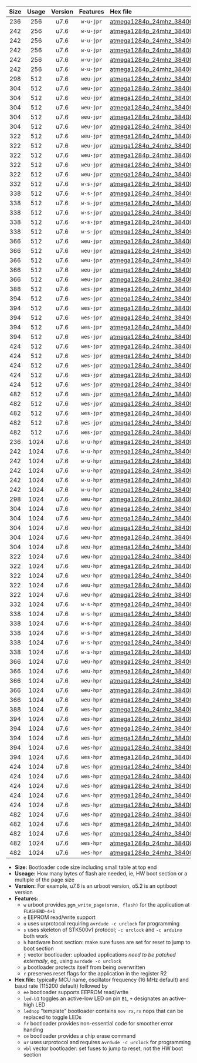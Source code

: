|Size|Usage|Version|Features|Hex file|
|:-:|:-:|:-:|:-:|:--|
|236|256|u7.6|`w-u-jpr`|[atmega1284p_24mhz_38400bps_ur_vbl.hex](https://raw.githubusercontent.com/stefanrueger/urboot/main/atmega1284p_24mhz_38400bps_ur_vbl.hex)|
|242|256|u7.6|`w-u-jpr`|[atmega1284p_24mhz_38400bps_led+b5_ur_vbl.hex](https://raw.githubusercontent.com/stefanrueger/urboot/main/atmega1284p_24mhz_38400bps_led+b5_ur_vbl.hex)|
|242|256|u7.6|`w-u-jpr`|[atmega1284p_24mhz_38400bps_led+b7_ur_vbl.hex](https://raw.githubusercontent.com/stefanrueger/urboot/main/atmega1284p_24mhz_38400bps_led+b7_ur_vbl.hex)|
|242|256|u7.6|`w-u-jpr`|[atmega1284p_24mhz_38400bps_led+c7_ur_vbl.hex](https://raw.githubusercontent.com/stefanrueger/urboot/main/atmega1284p_24mhz_38400bps_led+c7_ur_vbl.hex)|
|242|256|u7.6|`w-u-jpr`|[atmega1284p_24mhz_38400bps_led+d7_ur_vbl.hex](https://raw.githubusercontent.com/stefanrueger/urboot/main/atmega1284p_24mhz_38400bps_led+d7_ur_vbl.hex)|
|242|256|u7.6|`w-u-jpr`|[atmega1284p_24mhz_38400bps_lednop_ur_vbl.hex](https://raw.githubusercontent.com/stefanrueger/urboot/main/atmega1284p_24mhz_38400bps_lednop_ur_vbl.hex)|
|298|512|u7.6|`weu-jpr`|[atmega1284p_24mhz_38400bps_ee_ur_vbl.hex](https://raw.githubusercontent.com/stefanrueger/urboot/main/atmega1284p_24mhz_38400bps_ee_ur_vbl.hex)|
|304|512|u7.6|`weu-jpr`|[atmega1284p_24mhz_38400bps_ee_led+b5_ur_vbl.hex](https://raw.githubusercontent.com/stefanrueger/urboot/main/atmega1284p_24mhz_38400bps_ee_led+b5_ur_vbl.hex)|
|304|512|u7.6|`weu-jpr`|[atmega1284p_24mhz_38400bps_ee_led+b7_ur_vbl.hex](https://raw.githubusercontent.com/stefanrueger/urboot/main/atmega1284p_24mhz_38400bps_ee_led+b7_ur_vbl.hex)|
|304|512|u7.6|`weu-jpr`|[atmega1284p_24mhz_38400bps_ee_led+c7_ur_vbl.hex](https://raw.githubusercontent.com/stefanrueger/urboot/main/atmega1284p_24mhz_38400bps_ee_led+c7_ur_vbl.hex)|
|304|512|u7.6|`weu-jpr`|[atmega1284p_24mhz_38400bps_ee_led+d7_ur_vbl.hex](https://raw.githubusercontent.com/stefanrueger/urboot/main/atmega1284p_24mhz_38400bps_ee_led+d7_ur_vbl.hex)|
|304|512|u7.6|`weu-jpr`|[atmega1284p_24mhz_38400bps_ee_lednop_ur_vbl.hex](https://raw.githubusercontent.com/stefanrueger/urboot/main/atmega1284p_24mhz_38400bps_ee_lednop_ur_vbl.hex)|
|322|512|u7.6|`weu-jpr`|[atmega1284p_24mhz_38400bps_ee_led+b5_fr_ur_vbl.hex](https://raw.githubusercontent.com/stefanrueger/urboot/main/atmega1284p_24mhz_38400bps_ee_led+b5_fr_ur_vbl.hex)|
|322|512|u7.6|`weu-jpr`|[atmega1284p_24mhz_38400bps_ee_led+b7_fr_ur_vbl.hex](https://raw.githubusercontent.com/stefanrueger/urboot/main/atmega1284p_24mhz_38400bps_ee_led+b7_fr_ur_vbl.hex)|
|322|512|u7.6|`weu-jpr`|[atmega1284p_24mhz_38400bps_ee_led+c7_fr_ur_vbl.hex](https://raw.githubusercontent.com/stefanrueger/urboot/main/atmega1284p_24mhz_38400bps_ee_led+c7_fr_ur_vbl.hex)|
|322|512|u7.6|`weu-jpr`|[atmega1284p_24mhz_38400bps_ee_led+d7_fr_ur_vbl.hex](https://raw.githubusercontent.com/stefanrueger/urboot/main/atmega1284p_24mhz_38400bps_ee_led+d7_fr_ur_vbl.hex)|
|322|512|u7.6|`weu-jpr`|[atmega1284p_24mhz_38400bps_ee_lednop_fr_ur_vbl.hex](https://raw.githubusercontent.com/stefanrueger/urboot/main/atmega1284p_24mhz_38400bps_ee_lednop_fr_ur_vbl.hex)|
|332|512|u7.6|`w-s-jpr`|[atmega1284p_24mhz_38400bps_vbl.hex](https://raw.githubusercontent.com/stefanrueger/urboot/main/atmega1284p_24mhz_38400bps_vbl.hex)|
|338|512|u7.6|`w-s-jpr`|[atmega1284p_24mhz_38400bps_led+b5_vbl.hex](https://raw.githubusercontent.com/stefanrueger/urboot/main/atmega1284p_24mhz_38400bps_led+b5_vbl.hex)|
|338|512|u7.6|`w-s-jpr`|[atmega1284p_24mhz_38400bps_led+b7_vbl.hex](https://raw.githubusercontent.com/stefanrueger/urboot/main/atmega1284p_24mhz_38400bps_led+b7_vbl.hex)|
|338|512|u7.6|`w-s-jpr`|[atmega1284p_24mhz_38400bps_led+c7_vbl.hex](https://raw.githubusercontent.com/stefanrueger/urboot/main/atmega1284p_24mhz_38400bps_led+c7_vbl.hex)|
|338|512|u7.6|`w-s-jpr`|[atmega1284p_24mhz_38400bps_led+d7_vbl.hex](https://raw.githubusercontent.com/stefanrueger/urboot/main/atmega1284p_24mhz_38400bps_led+d7_vbl.hex)|
|338|512|u7.6|`w-s-jpr`|[atmega1284p_24mhz_38400bps_lednop_vbl.hex](https://raw.githubusercontent.com/stefanrueger/urboot/main/atmega1284p_24mhz_38400bps_lednop_vbl.hex)|
|366|512|u7.6|`weu-jpr`|[atmega1284p_24mhz_38400bps_ee_led+b5_fr_ce_ur_vbl.hex](https://raw.githubusercontent.com/stefanrueger/urboot/main/atmega1284p_24mhz_38400bps_ee_led+b5_fr_ce_ur_vbl.hex)|
|366|512|u7.6|`weu-jpr`|[atmega1284p_24mhz_38400bps_ee_led+b7_fr_ce_ur_vbl.hex](https://raw.githubusercontent.com/stefanrueger/urboot/main/atmega1284p_24mhz_38400bps_ee_led+b7_fr_ce_ur_vbl.hex)|
|366|512|u7.6|`weu-jpr`|[atmega1284p_24mhz_38400bps_ee_led+c7_fr_ce_ur_vbl.hex](https://raw.githubusercontent.com/stefanrueger/urboot/main/atmega1284p_24mhz_38400bps_ee_led+c7_fr_ce_ur_vbl.hex)|
|366|512|u7.6|`weu-jpr`|[atmega1284p_24mhz_38400bps_ee_led+d7_fr_ce_ur_vbl.hex](https://raw.githubusercontent.com/stefanrueger/urboot/main/atmega1284p_24mhz_38400bps_ee_led+d7_fr_ce_ur_vbl.hex)|
|366|512|u7.6|`weu-jpr`|[atmega1284p_24mhz_38400bps_ee_lednop_fr_ce_ur_vbl.hex](https://raw.githubusercontent.com/stefanrueger/urboot/main/atmega1284p_24mhz_38400bps_ee_lednop_fr_ce_ur_vbl.hex)|
|388|512|u7.6|`wes-jpr`|[atmega1284p_24mhz_38400bps_ee_vbl.hex](https://raw.githubusercontent.com/stefanrueger/urboot/main/atmega1284p_24mhz_38400bps_ee_vbl.hex)|
|394|512|u7.6|`wes-jpr`|[atmega1284p_24mhz_38400bps_ee_led+b5_vbl.hex](https://raw.githubusercontent.com/stefanrueger/urboot/main/atmega1284p_24mhz_38400bps_ee_led+b5_vbl.hex)|
|394|512|u7.6|`wes-jpr`|[atmega1284p_24mhz_38400bps_ee_led+b7_vbl.hex](https://raw.githubusercontent.com/stefanrueger/urboot/main/atmega1284p_24mhz_38400bps_ee_led+b7_vbl.hex)|
|394|512|u7.6|`wes-jpr`|[atmega1284p_24mhz_38400bps_ee_led+c7_vbl.hex](https://raw.githubusercontent.com/stefanrueger/urboot/main/atmega1284p_24mhz_38400bps_ee_led+c7_vbl.hex)|
|394|512|u7.6|`wes-jpr`|[atmega1284p_24mhz_38400bps_ee_led+d7_vbl.hex](https://raw.githubusercontent.com/stefanrueger/urboot/main/atmega1284p_24mhz_38400bps_ee_led+d7_vbl.hex)|
|394|512|u7.6|`wes-jpr`|[atmega1284p_24mhz_38400bps_ee_lednop_vbl.hex](https://raw.githubusercontent.com/stefanrueger/urboot/main/atmega1284p_24mhz_38400bps_ee_lednop_vbl.hex)|
|424|512|u7.6|`wes-jpr`|[atmega1284p_24mhz_38400bps_ee_led+b5_fr_vbl.hex](https://raw.githubusercontent.com/stefanrueger/urboot/main/atmega1284p_24mhz_38400bps_ee_led+b5_fr_vbl.hex)|
|424|512|u7.6|`wes-jpr`|[atmega1284p_24mhz_38400bps_ee_led+b7_fr_vbl.hex](https://raw.githubusercontent.com/stefanrueger/urboot/main/atmega1284p_24mhz_38400bps_ee_led+b7_fr_vbl.hex)|
|424|512|u7.6|`wes-jpr`|[atmega1284p_24mhz_38400bps_ee_led+c7_fr_vbl.hex](https://raw.githubusercontent.com/stefanrueger/urboot/main/atmega1284p_24mhz_38400bps_ee_led+c7_fr_vbl.hex)|
|424|512|u7.6|`wes-jpr`|[atmega1284p_24mhz_38400bps_ee_led+d7_fr_vbl.hex](https://raw.githubusercontent.com/stefanrueger/urboot/main/atmega1284p_24mhz_38400bps_ee_led+d7_fr_vbl.hex)|
|424|512|u7.6|`wes-jpr`|[atmega1284p_24mhz_38400bps_ee_lednop_fr_vbl.hex](https://raw.githubusercontent.com/stefanrueger/urboot/main/atmega1284p_24mhz_38400bps_ee_lednop_fr_vbl.hex)|
|482|512|u7.6|`wes-jpr`|[atmega1284p_24mhz_38400bps_ee_led+b5_fr_ce_vbl.hex](https://raw.githubusercontent.com/stefanrueger/urboot/main/atmega1284p_24mhz_38400bps_ee_led+b5_fr_ce_vbl.hex)|
|482|512|u7.6|`wes-jpr`|[atmega1284p_24mhz_38400bps_ee_led+b7_fr_ce_vbl.hex](https://raw.githubusercontent.com/stefanrueger/urboot/main/atmega1284p_24mhz_38400bps_ee_led+b7_fr_ce_vbl.hex)|
|482|512|u7.6|`wes-jpr`|[atmega1284p_24mhz_38400bps_ee_led+c7_fr_ce_vbl.hex](https://raw.githubusercontent.com/stefanrueger/urboot/main/atmega1284p_24mhz_38400bps_ee_led+c7_fr_ce_vbl.hex)|
|482|512|u7.6|`wes-jpr`|[atmega1284p_24mhz_38400bps_ee_led+d7_fr_ce_vbl.hex](https://raw.githubusercontent.com/stefanrueger/urboot/main/atmega1284p_24mhz_38400bps_ee_led+d7_fr_ce_vbl.hex)|
|482|512|u7.6|`wes-jpr`|[atmega1284p_24mhz_38400bps_ee_lednop_fr_ce_vbl.hex](https://raw.githubusercontent.com/stefanrueger/urboot/main/atmega1284p_24mhz_38400bps_ee_lednop_fr_ce_vbl.hex)|
|236|1024|u7.6|`w-u-hpr`|[atmega1284p_24mhz_38400bps_ur.hex](https://raw.githubusercontent.com/stefanrueger/urboot/main/atmega1284p_24mhz_38400bps_ur.hex)|
|242|1024|u7.6|`w-u-hpr`|[atmega1284p_24mhz_38400bps_led+b5_ur.hex](https://raw.githubusercontent.com/stefanrueger/urboot/main/atmega1284p_24mhz_38400bps_led+b5_ur.hex)|
|242|1024|u7.6|`w-u-hpr`|[atmega1284p_24mhz_38400bps_led+b7_ur.hex](https://raw.githubusercontent.com/stefanrueger/urboot/main/atmega1284p_24mhz_38400bps_led+b7_ur.hex)|
|242|1024|u7.6|`w-u-hpr`|[atmega1284p_24mhz_38400bps_led+c7_ur.hex](https://raw.githubusercontent.com/stefanrueger/urboot/main/atmega1284p_24mhz_38400bps_led+c7_ur.hex)|
|242|1024|u7.6|`w-u-hpr`|[atmega1284p_24mhz_38400bps_led+d7_ur.hex](https://raw.githubusercontent.com/stefanrueger/urboot/main/atmega1284p_24mhz_38400bps_led+d7_ur.hex)|
|242|1024|u7.6|`w-u-hpr`|[atmega1284p_24mhz_38400bps_lednop_ur.hex](https://raw.githubusercontent.com/stefanrueger/urboot/main/atmega1284p_24mhz_38400bps_lednop_ur.hex)|
|298|1024|u7.6|`weu-hpr`|[atmega1284p_24mhz_38400bps_ee_ur.hex](https://raw.githubusercontent.com/stefanrueger/urboot/main/atmega1284p_24mhz_38400bps_ee_ur.hex)|
|304|1024|u7.6|`weu-hpr`|[atmega1284p_24mhz_38400bps_ee_led+b5_ur.hex](https://raw.githubusercontent.com/stefanrueger/urboot/main/atmega1284p_24mhz_38400bps_ee_led+b5_ur.hex)|
|304|1024|u7.6|`weu-hpr`|[atmega1284p_24mhz_38400bps_ee_led+b7_ur.hex](https://raw.githubusercontent.com/stefanrueger/urboot/main/atmega1284p_24mhz_38400bps_ee_led+b7_ur.hex)|
|304|1024|u7.6|`weu-hpr`|[atmega1284p_24mhz_38400bps_ee_led+c7_ur.hex](https://raw.githubusercontent.com/stefanrueger/urboot/main/atmega1284p_24mhz_38400bps_ee_led+c7_ur.hex)|
|304|1024|u7.6|`weu-hpr`|[atmega1284p_24mhz_38400bps_ee_led+d7_ur.hex](https://raw.githubusercontent.com/stefanrueger/urboot/main/atmega1284p_24mhz_38400bps_ee_led+d7_ur.hex)|
|304|1024|u7.6|`weu-hpr`|[atmega1284p_24mhz_38400bps_ee_lednop_ur.hex](https://raw.githubusercontent.com/stefanrueger/urboot/main/atmega1284p_24mhz_38400bps_ee_lednop_ur.hex)|
|322|1024|u7.6|`weu-hpr`|[atmega1284p_24mhz_38400bps_ee_led+b5_fr_ur.hex](https://raw.githubusercontent.com/stefanrueger/urboot/main/atmega1284p_24mhz_38400bps_ee_led+b5_fr_ur.hex)|
|322|1024|u7.6|`weu-hpr`|[atmega1284p_24mhz_38400bps_ee_led+b7_fr_ur.hex](https://raw.githubusercontent.com/stefanrueger/urboot/main/atmega1284p_24mhz_38400bps_ee_led+b7_fr_ur.hex)|
|322|1024|u7.6|`weu-hpr`|[atmega1284p_24mhz_38400bps_ee_led+c7_fr_ur.hex](https://raw.githubusercontent.com/stefanrueger/urboot/main/atmega1284p_24mhz_38400bps_ee_led+c7_fr_ur.hex)|
|322|1024|u7.6|`weu-hpr`|[atmega1284p_24mhz_38400bps_ee_led+d7_fr_ur.hex](https://raw.githubusercontent.com/stefanrueger/urboot/main/atmega1284p_24mhz_38400bps_ee_led+d7_fr_ur.hex)|
|322|1024|u7.6|`weu-hpr`|[atmega1284p_24mhz_38400bps_ee_lednop_fr_ur.hex](https://raw.githubusercontent.com/stefanrueger/urboot/main/atmega1284p_24mhz_38400bps_ee_lednop_fr_ur.hex)|
|332|1024|u7.6|`w-s-hpr`|[atmega1284p_24mhz_38400bps.hex](https://raw.githubusercontent.com/stefanrueger/urboot/main/atmega1284p_24mhz_38400bps.hex)|
|338|1024|u7.6|`w-s-hpr`|[atmega1284p_24mhz_38400bps_led+b5.hex](https://raw.githubusercontent.com/stefanrueger/urboot/main/atmega1284p_24mhz_38400bps_led+b5.hex)|
|338|1024|u7.6|`w-s-hpr`|[atmega1284p_24mhz_38400bps_led+b7.hex](https://raw.githubusercontent.com/stefanrueger/urboot/main/atmega1284p_24mhz_38400bps_led+b7.hex)|
|338|1024|u7.6|`w-s-hpr`|[atmega1284p_24mhz_38400bps_led+c7.hex](https://raw.githubusercontent.com/stefanrueger/urboot/main/atmega1284p_24mhz_38400bps_led+c7.hex)|
|338|1024|u7.6|`w-s-hpr`|[atmega1284p_24mhz_38400bps_led+d7.hex](https://raw.githubusercontent.com/stefanrueger/urboot/main/atmega1284p_24mhz_38400bps_led+d7.hex)|
|338|1024|u7.6|`w-s-hpr`|[atmega1284p_24mhz_38400bps_lednop.hex](https://raw.githubusercontent.com/stefanrueger/urboot/main/atmega1284p_24mhz_38400bps_lednop.hex)|
|366|1024|u7.6|`weu-hpr`|[atmega1284p_24mhz_38400bps_ee_led+b5_fr_ce_ur.hex](https://raw.githubusercontent.com/stefanrueger/urboot/main/atmega1284p_24mhz_38400bps_ee_led+b5_fr_ce_ur.hex)|
|366|1024|u7.6|`weu-hpr`|[atmega1284p_24mhz_38400bps_ee_led+b7_fr_ce_ur.hex](https://raw.githubusercontent.com/stefanrueger/urboot/main/atmega1284p_24mhz_38400bps_ee_led+b7_fr_ce_ur.hex)|
|366|1024|u7.6|`weu-hpr`|[atmega1284p_24mhz_38400bps_ee_led+c7_fr_ce_ur.hex](https://raw.githubusercontent.com/stefanrueger/urboot/main/atmega1284p_24mhz_38400bps_ee_led+c7_fr_ce_ur.hex)|
|366|1024|u7.6|`weu-hpr`|[atmega1284p_24mhz_38400bps_ee_led+d7_fr_ce_ur.hex](https://raw.githubusercontent.com/stefanrueger/urboot/main/atmega1284p_24mhz_38400bps_ee_led+d7_fr_ce_ur.hex)|
|366|1024|u7.6|`weu-hpr`|[atmega1284p_24mhz_38400bps_ee_lednop_fr_ce_ur.hex](https://raw.githubusercontent.com/stefanrueger/urboot/main/atmega1284p_24mhz_38400bps_ee_lednop_fr_ce_ur.hex)|
|388|1024|u7.6|`wes-hpr`|[atmega1284p_24mhz_38400bps_ee.hex](https://raw.githubusercontent.com/stefanrueger/urboot/main/atmega1284p_24mhz_38400bps_ee.hex)|
|394|1024|u7.6|`wes-hpr`|[atmega1284p_24mhz_38400bps_ee_led+b5.hex](https://raw.githubusercontent.com/stefanrueger/urboot/main/atmega1284p_24mhz_38400bps_ee_led+b5.hex)|
|394|1024|u7.6|`wes-hpr`|[atmega1284p_24mhz_38400bps_ee_led+b7.hex](https://raw.githubusercontent.com/stefanrueger/urboot/main/atmega1284p_24mhz_38400bps_ee_led+b7.hex)|
|394|1024|u7.6|`wes-hpr`|[atmega1284p_24mhz_38400bps_ee_led+c7.hex](https://raw.githubusercontent.com/stefanrueger/urboot/main/atmega1284p_24mhz_38400bps_ee_led+c7.hex)|
|394|1024|u7.6|`wes-hpr`|[atmega1284p_24mhz_38400bps_ee_led+d7.hex](https://raw.githubusercontent.com/stefanrueger/urboot/main/atmega1284p_24mhz_38400bps_ee_led+d7.hex)|
|394|1024|u7.6|`wes-hpr`|[atmega1284p_24mhz_38400bps_ee_lednop.hex](https://raw.githubusercontent.com/stefanrueger/urboot/main/atmega1284p_24mhz_38400bps_ee_lednop.hex)|
|424|1024|u7.6|`wes-hpr`|[atmega1284p_24mhz_38400bps_ee_led+b5_fr.hex](https://raw.githubusercontent.com/stefanrueger/urboot/main/atmega1284p_24mhz_38400bps_ee_led+b5_fr.hex)|
|424|1024|u7.6|`wes-hpr`|[atmega1284p_24mhz_38400bps_ee_led+b7_fr.hex](https://raw.githubusercontent.com/stefanrueger/urboot/main/atmega1284p_24mhz_38400bps_ee_led+b7_fr.hex)|
|424|1024|u7.6|`wes-hpr`|[atmega1284p_24mhz_38400bps_ee_led+c7_fr.hex](https://raw.githubusercontent.com/stefanrueger/urboot/main/atmega1284p_24mhz_38400bps_ee_led+c7_fr.hex)|
|424|1024|u7.6|`wes-hpr`|[atmega1284p_24mhz_38400bps_ee_led+d7_fr.hex](https://raw.githubusercontent.com/stefanrueger/urboot/main/atmega1284p_24mhz_38400bps_ee_led+d7_fr.hex)|
|424|1024|u7.6|`wes-hpr`|[atmega1284p_24mhz_38400bps_ee_lednop_fr.hex](https://raw.githubusercontent.com/stefanrueger/urboot/main/atmega1284p_24mhz_38400bps_ee_lednop_fr.hex)|
|482|1024|u7.6|`wes-hpr`|[atmega1284p_24mhz_38400bps_ee_led+b5_fr_ce.hex](https://raw.githubusercontent.com/stefanrueger/urboot/main/atmega1284p_24mhz_38400bps_ee_led+b5_fr_ce.hex)|
|482|1024|u7.6|`wes-hpr`|[atmega1284p_24mhz_38400bps_ee_led+b7_fr_ce.hex](https://raw.githubusercontent.com/stefanrueger/urboot/main/atmega1284p_24mhz_38400bps_ee_led+b7_fr_ce.hex)|
|482|1024|u7.6|`wes-hpr`|[atmega1284p_24mhz_38400bps_ee_led+c7_fr_ce.hex](https://raw.githubusercontent.com/stefanrueger/urboot/main/atmega1284p_24mhz_38400bps_ee_led+c7_fr_ce.hex)|
|482|1024|u7.6|`wes-hpr`|[atmega1284p_24mhz_38400bps_ee_led+d7_fr_ce.hex](https://raw.githubusercontent.com/stefanrueger/urboot/main/atmega1284p_24mhz_38400bps_ee_led+d7_fr_ce.hex)|
|482|1024|u7.6|`wes-hpr`|[atmega1284p_24mhz_38400bps_ee_lednop_fr_ce.hex](https://raw.githubusercontent.com/stefanrueger/urboot/main/atmega1284p_24mhz_38400bps_ee_lednop_fr_ce.hex)|

- **Size:** Bootloader code size including small table at top end
- **Useage:** How many bytes of flash are needed, ie, HW boot section or a multiple of the page size
- **Version:** For example, u7.6 is an urboot version, o5.2 is an optiboot version
- **Features:**
  + `w` urboot provides `pgm_write_page(sram, flash)` for the application at `FLASHEND-4+1`
  + `e` EEPROM read/write support
  + `u` uses urprotocol requiring `avrdude -c urclock` for programming
  + `s` uses skeleton of STK500v1 protocol; `-c urclock` and `-c arduino` both work
  + `h` hardware boot section: make sure fuses are set for reset to jump to boot section
  + `j` vector bootloader: uploaded applications *need to be patched externally*, eg, using `avrdude -c urclock`
  + `p` bootloader protects itself from being overwritten
  + `r` preserves reset flags for the application in the register R2
- **Hex file:** typically MCU name, oscillator frequency (16 MHz default) and baud rate (115200 default) followed by
  + `ee` bootloader supports EEPROM read/write
  + `led-b1` toggles an active-low LED on pin `B1`, `+` designates an active-high LED
  + `lednop` "template" bootloader contains `mov rx,rx` nops that can be replaced to toggle LEDs
  + `fr` bootloader provides non-essential code for smoother error handing
  + `ce` bootloader provides a chip erase command
  + `ur` uses urprotocol and requires `avrdude -c urclock` for programming
  + `vbl` vector bootloader: set fuses to jump to reset, not the HW boot section
